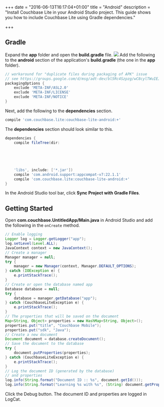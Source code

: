+++
date = "2016-06-13T16:17:04+01:00"
title = "Android"
description = "Install Couchbase Lite in your Android Studio project. This guide shows you how to include Couchbase Lite using Gradle dependencies."

+++

## Gradle

Expand the **app** folder and open the **build.gradle** file.
![](images/android-build-gradle.png)
Add the following to the **android** section of the application's **build.gradle** (the one in the **app** folder).
```groovy
// workaround for "duplicate files during packaging of APK" issue
// see https://groups.google.com/d/msg/adt-dev/bl5Rc4Szpzg/wC8cylTWuIEJ
packagingOptions {
    exclude 'META-INF/ASL2.0'
    exclude 'META-INF/LICENSE'
    exclude 'META-INF/NOTICE'
}
```
Next, add the following to the **dependencies** section.
```groovy
compile 'com.couchbase.lite:couchbase-lite-android:+'
```
The **dependencies** section should look similar to this.
```groovy
dependencies {
    compile fileTree(dir: 
    
    
    
    
    
    'libs', include: ['*.jar'])
    compile 'com.android.support:appcompat-v7:22.1.1'
    compile 'com.couchbase.lite:couchbase-lite-android:+'
}
```
In the Android Studio tool bar, click **Sync Project with Gradle Files**.

## Getting Started

Open **com.couchbase.UntitledApp/Main.java** in Android Studio and add the following in the `onCreate` method.

```java
// Enable logging
Logger log = Logger.getLogger("app");
log.setLevel(Level.ALL);
JavaContext context = new JavaContext();
// Create a manager
Manager manager = null;
try {
    manager = new Manager(context, Manager.DEFAULT_OPTIONS);
} catch (IOException e) {
    e.printStackTrace();
}
// Create or open the database named app
Database database = null;
try {
    database = manager.getDatabase("app");
} catch (CouchbaseLiteException e) {
    e.printStackTrace();
}
// The properties that will be saved on the document
Map<String, Object> properties = new HashMap<String, Object>();
properties.put("title", "Couchbase Mobile");
properties.put("sdk", "Java");
// Create a new document
Document document = database.createDocument();
// Save the document to the database
try {
    document.putProperties(properties);
} catch (CouchbaseLiteException e) {
    e.printStackTrace();
}
// Log the document ID (generated by the database)
// and properties
log.info(String.format("Document ID :: %s", document.getId()));
log.info(String.format("Learning %s with %s", (String) document.getProperty("title"), (String) document.getProperty("sdk")));
```

Click the Debug button. The document ID and properties are logged in LogCat.